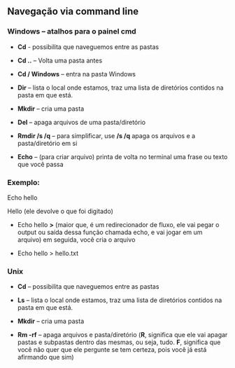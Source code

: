 ## **Navegação via command line**



### **Windows – atalhos para o painel cmd**

- **Cd** - possibilita que naveguemos entre as pastas

- **Cd ..** – Volta uma pasta antes

- **Cd / Windows** – entra na pasta Windows

- **Dir** – lista o local onde estamos, traz uma lista de diretórios contidos na pasta em que está.

- **Mkdir** – cria uma pasta

- **Del** – apaga arquivos de uma pasta/diretório

- **Rmdir /s /q** – para simplificar, use **/s /q** apaga os arquivos e a pasta/diretório em si

- **Echo** – (para criar arquivo) printa de volta no terminal uma frase ou texto que você passa

 

### Exemplo:

Echo hello

Hello (ele devolve o que foi digitado)

- Echo hello **>** (maior que, é um redirecionador de fluxo, ele vai pegar o output ou saída dessa função chamada echo, e vai jogar em um arquivo) em seguida, você cria o arquivo

- Echo hello > hello.txt

 

### **Unix**

- **Cd** – possibilita que naveguemos entre as pastas

- **Ls** – lista o local onde estamos, traz uma lista de diretórios contidos na pasta em que está.

- **Mkdir** – cria uma pasta

- **Rm -rf** – apaga arquivos e pasta/diretório (**R**, significa que ele vai apagar pastas e subpastas dentro das mesmas, ou seja, tudo. **F**, significa que você não quer que ele pergunte se tem certeza, pois você já está afirmando que sim)
